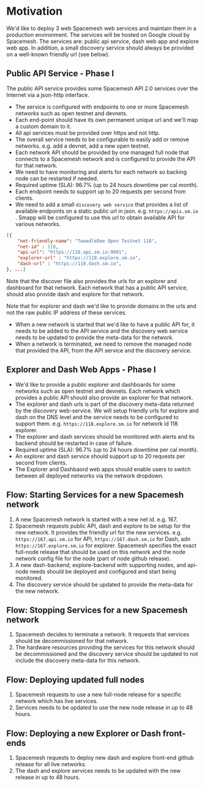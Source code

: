 # Motivation
We'd like to deploy 3 web Spacemesh web services and maintain them in a production environment. The services will be hosted on Google cloud by Spacemesh. The services are: public api service, dash web app and explore web app. In addition, a small discovery service should always be provided on a well-known friendly url (see below).

## Public API Service - Phase I
The public API service provides some Spacemesh API 2.0 services over the Internet via a json-http interface.
- The service is configured with endpoints to one or more Spacemesh networks such as open testnet and devnets.
- Each end-point should have its own permanent unique url and we'll map a custom domain to it.
- All api services must be provided over https and not http.
- The overall service needs to be configurable to easily add or remove networks. e.g. add a devnet, add a new open testnet.
- Each network API should be provided by one managed full node that connects to a Spacemesh network and is configured to provide the API for that network.
- We need to have monitoring and alerts for each network so backing node can be restarted if needed.
- Required uptime (SLA): 96.7% (up to 24 hours downtime per cal month).
- Each endpoint needs to support up to 20 requests per second from clients.
- We need to add a small `discovery web service` that provides a list of available endpoints on a static public url in json. e.g. `https://apis.sm.io` . Smapp will be configured to use this url to obtain available API for various networks.

```json
[{
    "net-friendly-name": "TweedleDee Open Testnet 118",
    "net-id" : 118,
    "api-url": "https://118.api.sm.io:9091",
    "explorer-url" : "https://118.explore.sm.io",
    "dash-url" : "https://118.dash.sm.io",
}, ...]
```

Note that the discover file also provides the urls for an explorer and dashboard for that network. Each network that has a public API service, should also provide dash and explore for that network.

Note that for explorer and dash we'd like to provide domains in the urls and not the raw public IP address of these services.

- When a new network is started that we'd like to have a public API for, it needs to be added to the API service and the discovery web service needs to be updated to provide the meta-data for the network.
- When a network is terminated, we need to remove the managed node that provided the API, from the API service and the discovery service.

## Explorer and Dash Web Apps - Phase I
- We'd like to provide a public explorer and dashboards for some networks such as open testnet and devnets. Each network which provides a public API should also provide an explorer for that network.
- The explorer and dash urls is part of the discovery meta-data returned by the discovery web-service. We will setup friendly urls for explore and dash on the DNS level and the service needs to be configured to support them. e.g. `https://118.explore.sm.io` for network id 118 explorer.
- The explorer and dash services should be monitored with alerts and its backend should be restarted in case of failure.
- Required uptime (SLA): 96.7% (up to 24 hours downtime per cal month).
- An explorer and dash service should support up to 20 requests per second from clients.
- The Explorer and Dashbaord web apps should enable users to switch between all deployed networks via the network dropdown.

## Flow: Starting Services for a new Spacemesh network
1. A new Spacemesh network is started with a new net id. e.g. 167.
2. Spacemesh requests public API, dash and explore to be setup for the new network. It provides the friendly url for the new services. e.g. `https://167.api.sm.io` for API, `https://167.dash.sm.io` for Dash, adn `https://167.explore.sm.io` for explorer. Spacemesh specifies the exact full-node release that should be used on this network and the node network config file for the node (part of node github release).
3. A new dash-backend, explore-backend with supporting nodes, and api-node needs should be deployed and configured and start being monitored.
4. The discovery service should be updated to provide the meta-data for the new network.

## Flow: Stopping Services for a new Spacemesh network
1. Spacemesh decides to terminate a network. It requests that services should be decommissioned for that network.
2. The hardware resources providing the services for this network should be decommissioned and the discovery service should be updated to not include the discovery meta-data for this network.

## Flow: Deploying updated full nodes
1. Spacemesh requests to use a new full-node release for a specific network which has live services.
2. Services needs to be updated to use the new node release in up to 48 hours.

## Flow: Deploying a new Explorer or Dash front-ends
1. Spacemesh requests to deploy new dash and explore front-end github release for all live networks.
2. The dash and explore services needs to be updated with the new release in up to 48 hours.
